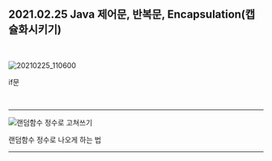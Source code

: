 ## 2021.02.25 Java 제어문, 반복문, Encapsulation(캡슐화시키기)

<br/>

![20210225_110600](https://user-images.githubusercontent.com/78403443/121761408-826bb200-cb6a-11eb-9af9-d29ee3f006f8.png)

if문

<br/>

---

![랜덤함수 정수로 고쳐쓰기](https://user-images.githubusercontent.com/78403443/121761420-96171880-cb6a-11eb-9996-b11adc7ec71c.png)

랜덤함수 정수로 나오게 하는 법

---


